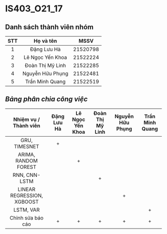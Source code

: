 # IS403_O21_17
## Danh sách thành viên nhóm

| STT | Họ và tên          | MSSV   |
|:---:|:-----------------: |:----:  |
|  1  | Đặng Lưu Hà        |21520798|
|  2  | Lê Ngọc Yến Khoa   |21522224|
|  3  | Đoàn Thị Mỹ Linh   |21522285|
|  4  | Nguyễn Hữu Phụng   |21522481|
|  5  | Trần Minh Quang    |21522519|

  ## _Bảng phân chia công việc_
| Nhiệm vụ / Thành viên | Đặng Lưu Hà | Lê Ngọc Yến Khoa| Đoàn Thị Mỹ Linh | Nguyễn Hữu Phụng | Trần Minh Quang
|:---:|:--------:|:----:|:-----: |:----:  |:---:|
|  GRU, TIMESNET               |  +  |   |   |    |    |
|  ARIMA, RANDOM FOREST        |    |  + |   |    |    |
|  RNN, CNN-LSTM               |    |   |  + |    |    |   
|  LINEAR REGRESSION, XGBOOST  |   |   |   |   + |    |
|  LSTM, VAR                   |    |   |   |    |  +  |
| Chỉnh sửa báo cáo            | + |+|+|+|+